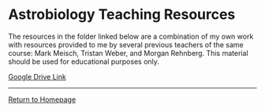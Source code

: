 # Astrobiology Teaching Resources

The resources in the folder linked below are a combination of my own work with resources provided to me by several previous teachers of the same course: Mark Meisch, Tristan Weber, and Morgan Rehnberg.  This material should be used for educational purposes only.   

[Google Drive Link](https://drive.google.com/drive/folders/1GcJqJjrXIc5apIymZN2GQ2eZtEiH_SKD?usp=sharing)

------
[Return to Homepage](https://dgole.github.io)
